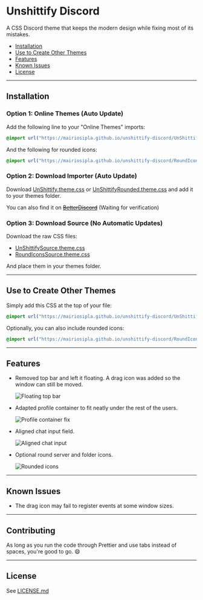 # Unshittify Discord

A CSS Discord theme that keeps the modern design while fixing most of its mistakes.

- [Installation](#installation)
- [Use to Create Other Themes](#use-to-create-other-themes)
- [Features](#features)
- [Known Issues](#known-issues)
- [License](#license)

---

## Installation

### Option 1: Online Themes (Auto Update)

Add the following line to your "Online Themes" imports:

```css
@import url("https://mairiosipla.github.io/unshittify-discord/UnShittifySource.theme.css");
```

And the following for rounded icons:

```css
@import url("https://mairiosipla.github.io/unshittify-discord/RoundIconsSource.theme.css");
```

### Option 2: Download Importer (Auto Update)

Download [UnShittify.theme.css](UnShittify.theme.css) or [UnShittifyRounded.theme.css](UnShittifyRounded.theme.css) and add it to your themes folder.

You can also find it on ~~[BetterDiscord](https://betterdiscord.app/theme/TODO)~~ (Waiting for verification)

### Option 3: Download Source (No Automatic Updates)

Download the raw CSS files:

- [UnShittifySource.theme.css](https://mairiosipla.github.io/unshittify-discord/UnShittifySource.theme.css)
- [RoundIconsSource.theme.css](https://mairiosipla.github.io/unshittify-discord/RoundIconsSource.theme.css)

And place them in your themes folder.

---

## Use to Create Other Themes

Simply add this CSS at the top of your file:

```css
@import url("https://mairiosipla.github.io/unshittify-discord/UnShittifySource.theme.css");
```

Optionally, you can also include rounded icons:

```css
@import url("https://mairiosipla.github.io/unshittify-discord/RoundIconsSource.theme.css");
```

---

## Features

- Removed top bar and left it floating. A drag icon was added so the window can still be moved.

  ![Floating top bar](https://github.com/user-attachments/assets/f4c1a894-f3a5-4aab-979f-4332281d2d0c)

- Adapted profile container to fit neatly under the rest of the users.

  ![Profile container fix](https://github.com/user-attachments/assets/b2e3b66d-2309-4e1a-88f4-f27d1cd4824f)

- Aligned chat input field.

  ![Aligned chat input](https://github.com/user-attachments/assets/0ba33866-efe2-4a15-adf4-50206a51a26c)

- Optional round server and folder icons.

  ![Rounded icons](https://github.com/user-attachments/assets/4e9a29c4-dd55-4dbd-9cbf-8620338908b0)

---

## Known Issues

- The drag icon may fail to register events at some window sizes.

---

## Contributing

As long as you run the code through Prettier and use tabs instead of spaces, you're good to go. 😄

---

## License

See [LICENSE.md](LICENSE.md)
